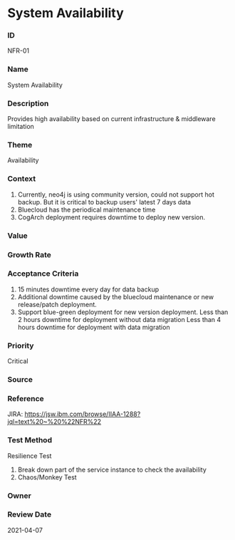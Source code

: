 

# System Availability


### ID

NFR-01


### Name

System Availability


### Description

Provides high availability based on current infrastructure & middleware limitation


### Theme


Availability



### Context


1. Currently, neo4j is using community version, could not support hot backup. But it is critical to backup users' latest 7 days data
2. Bluecloud has the periodical maintenance time
3. CogArch deployment requires downtime to deploy new version. 



### Value




### Growth Rate




### Acceptance Criteria


1. 15 minutes downtime every day for data backup
2. Additional downtime caused by the bluecloud maintenance or new release/patch deployment. 
3. Support blue-green deployment for new version deployment.
Less than 2 hours downtime for deployment without data migration
Less than 4 hours downtime for deployment with data migration





### Priority


Critical



### Source




### Reference


JIRA: https://jsw.ibm.com/browse/IIAA-1288?jql=text%20~%20%22NFR%22



### Test Method


Resilience Test
1. Break down part of the service instance to check the availability
2. Chaos/Monkey Test



### Owner




### Review Date

2021-04-07
